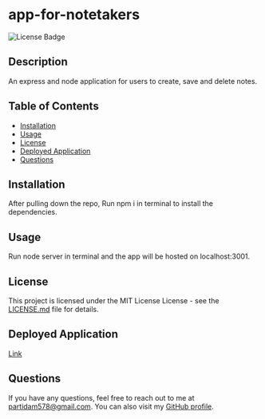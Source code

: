 # app-for-notetakers

![License Badge](https://img.shields.io/badge/license-MIT%20License-brightgreen)

## Description

An express and node application for users to create, save and delete notes.

## Table of Contents

- [Installation](#installation)
- [Usage](#usage)
- [License](#license)
- [Deployed Application](#deployedapplication)
- [Questions](#questions)

## Installation

After pulling down the repo, Run npm i in terminal to install the dependencies.

## Usage

Run node server in terminal and the app will be hosted on localhost:3001.

## License

This project is licensed under the MIT License License - see the [LICENSE.md](LICENSE.md) file for details.

## Deployed Application

[Link](https://da-note-app-9b43d3e47234.herokuapp.com/)

## Questions

If you have any questions, feel free to reach out to me at partidam578@gmail.com. You can also visit my [GitHub profile](https://github.com/mariop578).
